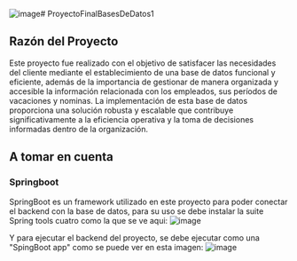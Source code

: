 ![image](https://github.com/Casta2505/ProyectoFinalBasesDeDatos1/assets/114795530/ee7b71ee-8c21-4825-9062-244b9aa60bd7)# ProyectoFinalBasesDeDatos1
## Razón del Proyecto

Este proyecto fue realizado con el objetivo de satisfacer las necesidades del cliente mediante el establecimiento de una base de datos funcional y eficiente, además de la importancia de gestionar de manera organizada y accesible la información relacionada con los empleados, sus períodos de vacaciones y nominas. La implementación de esta base de datos proporciona una solución robusta y escalable que contribuye significativamente a la eficiencia operativa y la toma de decisiones informadas dentro de la organización.

## A tomar en cuenta
### Springboot
SpringBoot es un framework utilizado en este proyecto para poder conectar el backend con la base de datos, para su uso se debe instalar la suite Spring tools cuatro como la que se ve aqui:
![image](https://github.com/Casta2505/ProyectoFinalBasesDeDatos1/assets/114795530/1d5bc441-624a-4bd4-a56b-5931ace2a220)

Y para ejecutar el backend del proyecto, se debe ejecutar como una "SpingBoot app" como se puede ver en esta imagen:
![image](https://github.com/Casta2505/ProyectoFinalBasesDeDatos1/assets/114795530/63501814-e589-423f-83cf-76cc3094a8dc)
